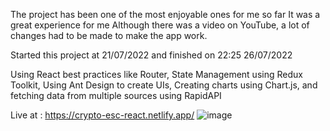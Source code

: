 The project has been one of the most enjoyable ones for me so far
It was a great experience for me
Although there was a video on YouTube, a lot of changes had to be made to make the app work.

Started this project at 21/07/2022
and finished on 22:25 26/07/2022

Using React best practices like Router,
State Management using Redux Toolkit,
Using Ant Design to create UIs,
Creating charts using Chart.js, and fetching data from multiple sources using RapidAPI

Live at :
https://crypto-esc-react.netlify.app/
![image](https://github.com/syahbes/cryptoapp/assets/99732661/dbb025c2-cef6-484f-974a-d9943c3771d9)

